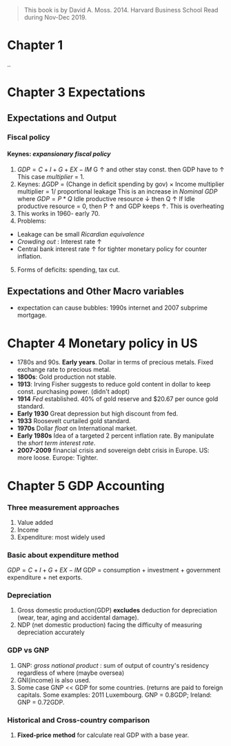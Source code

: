 
> This book is by David A. Moss. 2014. Harvard Business School
> Read during Nov-Dec 2019.
# Chapter 1
 ..
# Chapter 3 Expectations
## Expectations and Output
### Fiscal policy
#### Keynes: *expansionary fiscal policy*
1. $GDP = C + I + G + EX - IM$
G &uarr; and other stay const. then GDP have to &uarr;
This case *multiplier* = 1.
2. Keynes: $\Delta$GDP = (Change in deficit spending by gov) $\times$ Income multiplier
multiplier = 1/ proportional leakage
This is an increase in *Nominal GDP* where $GDP = P * Q$
Idle productive resource &darr;  then Q &uarr;
If Idle productive resource = 0, then P &uarr; and GDP keeps &uarr;. This is overheating
3. This works in 1960- early 70.
4. Problems: 
- Leakage can be small *Ricardian equivalence* 
- *Crowding out* :  Interest rate &uarr;
- Central bank interest rate &uarr; for tighter monetary policy for counter inflation.
5. Forms of deficits: spending, tax cut.
## Expectations and Other Macro variables
- expectation can cause bubbles: 1990s internet and 2007 subprime mortgage.

# Chapter 4 Monetary policy in US
- 1780s and 90s. **Early years**. Dollar in terms of precious metals. Fixed exchange rate to precious metal.
- **1800s**:  Gold production not stable.
- **1913**: Irving Fisher suggests to reduce gold content in dollar to keep const. purchasing power. (didn't adopt)
- **1914** *Fed* established.  40% of gold reserve and $20.67 per ounce gold standard.
- **Early 1930** Great depression but high discount from fed.
- **1933** Roosevelt curtailed gold standard.
- **1970s** Dollar *float* on International market.
- **Early 1980s** Idea of a targeted 2 percent inflation rate. By manipulate the *short term interest rate*.
- **2007-2009** financial crisis and sovereign debt crisis in Europe. US: more loose. Europe: Tighter.

# Chapter 5 GDP Accounting
### Three measurement approaches
1. Value added
2. Income
3. Expenditure: most widely used
### Basic about expenditure method
$GDP = C + I + G + EX - IM$ GDP = consumption + investment + government expenditure + net exports.
### Depreciation
1. Gross domestic production(GDP) **excludes** deduction for depreciation (wear, tear, aging and accidental damage).
2. NDP (net domestic production) facing the difficulty of measuring depreciation accurately
### GDP vs GNP
1. GNP: *gross national product* : sum of output of country's residency regardless of where (maybe oversea)
2. GNI(income) is also used.
3. Some case GNP << GDP for some countries. (returns are paid to foreign capitals.
	Some examples: 2011 Luxembourg. GNP = 0.8GDP; Ireland: GNP = 0.72GDP.

### Historical and Cross-country comparison
1. **Fixed-price method** for calculate real GDP with a base year. 
<!--stackedit_data:
eyJoaXN0b3J5IjpbNDQzMDUyMjI2LC0zNzM0NjE2MzgsLTg2Mz
MxNzYwNSwtMTkxMTAzOTE4NywxMTA2OTI2NTY3LDI3ODA2MTc0
LDUzMTUxNjYzNywtNjQ5NTM1LDE1MDQ0MTU0MjksMTExNTAyOT
E0MywtMTI2MTcwNDM2MywtMTY5MTg4NzUxNCw5MTY1OTEwMzEs
LTY2MjMyMDE1MiwxMjEyNDI1NzQwLDgwMTEzNDA0NiwxMjI1MT
A3MzI1XX0=
-->